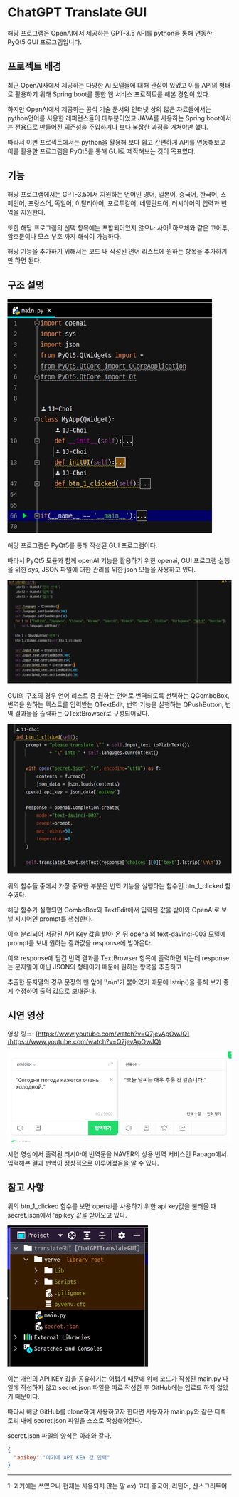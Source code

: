 ChatGPT Translate GUI
===================

해당 프로그램은 OpenAI에서 제공하는 GPT-3.5 API를
python을 통해 연동한 PyQt5 GUI 프로그램입니다.

프로젝트 배경
--------

최근 OpenAI사에서 제공하는 다양한 AI 모델들에 대해 관심이 있었고 이를 API의 형태로 활용하기 위해 Spring boot를 통한 웹 서비스 프로젝트를 해본 경험이 있다.

하지만 OpenAI에서 제공하는 공식 기술 문서와 인터넷 상의 많은 자료들에서는 python언어를 사용한 레퍼런스들이 대부분이었고 JAVA를 사용하는 Spring boot에서는 전용으로 만들어진 의존성을 주입하거나 보다 복잡한 과정을 거쳐야만 했다.

따라서 이번 프로젝트에서는 python을 활용해 보다 쉽고 간편하게 API를 연동해보고 이를 활용한 프로그램을 PyQt5를 통해 GUI로 제작해보는 것이 목표였다. 



기능
-----

해당 프로그램에서는 GPT-3.5에서 지원하는 언어인
영어, 일본어, 중국어, 한국어, 스페인어, 프랑스어, 독일어, 이탈리아어, 포르투갈어, 네덜란드어, 러시아어의
입력과 번역을 지원한다.

또한 해당 프로그램의 선택 항목에는 포함되어있지 않으나
사어<sup>[1](#footnote_1)</sup> 하오체와 같은 고어투, 암호문이나
모스 부호 까지 해석이 가능하다.

해당 기능을 추가하기 위해서는
코드 내 작성된 언어 리스트에 원하는 항목을 추가하기만 하면 된다.


구조 설명
----

![](1.png)

해당 프로그램은 PyQt5를 통해 작성된 GUI 프로그램이다.

따라서 PyQt5 모듈과 함께 openAI 기능을 활용하기 위한 openai,
GUI 프로그램 실행을 위한 sys, JSON 파일에 대한 관리를 위한 json 모듈을
사용하고 있다.


![](3.png)

GUI의 구조의 경우 언어 리스트 중 원하는 언어로 번역되도록 선택하는 QComboBox,
번역을 원하는 텍스트를 입력받는 QTextEdit, 번역 기능을 실행하는 QPushButton,
번역 결과물을 출력하는 QTextBrowser로 구성되어있다.

![](2.png)

위의 함수들 중에서 가장 중요한 부분은 번역 기능을 실행하는 함수인 btn_1_clicked 함수였다.

해당 함수가 실행되면 ComboBox와 TextEdit에서 입력된 값을 받아와 OpenAI로 보낼 지시어인 prompt를 생성한다.

이후 분리되어 저장된 API Key 값을 받아 온 뒤 openai의 text-davinci-003 모델에 prompt를 보내 원하는 결과값을 response에 받아온다.

이후 response에 담긴 번역 결과를 TextBrowser 항목에 출력하면 되는데
response는 문자열이 아닌 JSON의 형태이기 때문에 원하는 항목을 추출하고

추출한 문자열의 경우 문장의 맨 앞에 '\n\n'가 붙어있기 때문에 lstrip()을 통해 보기 좋게 수정하여 출력 값으로 보내준다.


시연 영상
---------

영상 링크: [https://www.youtube.com/watch?v=Q7jevApOwJQ](https://www.youtube.com/watch?v=Q7jevApOwJQ)

![](4.png)

시연 영상에서 출력된 러시아어 번역문을
NAVER의 상용 번역 서비스인 Papago에서 입력해본 결과
번역이 정상적으로 이루어졌음을 알 수 있다.

참고 사항
----

위의 btn_1_clicked 함수를 보면 openai를 사용하기 위한 api key값을 불러올 때
secret.json에서 'apikey'값을 받아오고 있다.


![](5.png)

이는 개인의 API KEY 값을 공유하기는 어렵기 때문에 위해 코드가 작성된 main.py 파일에 작성하지 않고
secret.json 파일을 따로 작성한 후 GitHub에는 업로드 하지 않았기 때문이다.

따라서 해당 GitHub를 clone하여 사용하고자 한다면 사용자가 main.py와
같은 디렉토리 내에 secret.json 파일을 스스로 작성해야한다.

secret.json 파일의 양식은 아래와 같다.

```json
{
  "apikey":"여기에 API KEY 값 입력"
}
```


***

<a name="footnote_1">1</a>: 과거에는 쓰였으나 현재는 사용되지 않는 말 ex) 고대 중국어, 라틴어, 산스크리트어